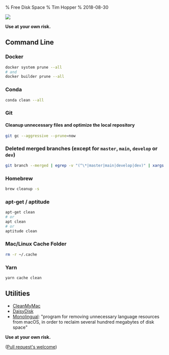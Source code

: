 % Free Disk Space
% Tim Hopper
% 2018-08-30

![](prune.jpg)

__Use at your own risk.__

## Command Line

### Docker

```bash
docker system prune --all
# and
docker builder prune --all
```

### Conda

```bash
conda clean --all
```

### Git

#### Cleanup unnecessary files and optimize the local repository

```bash
git gc --aggressive --prune=now
```

### Deleted merged branches (except for `master`, `main`, `develop` or `dev`)

```bash
git branch --merged | egrep -v "(^\*|master|main|develop|dev)" | xargs git branch -d
```

### Homebrew

```bash
brew cleanup -s
```

### apt-get / aptitude

```bash
apt-get clean
# or
apt clean
# or
aptitude clean
```

### Mac/Linux Cache Folder

```bash
rm -r ~/.cache
```

### Yarn

```bash
yarn cache clean
```

## Utilities

* [CleanMyMac](https://macpaw.com/cleanmymac)
* [DaisyDisk](https://daisydiskapp.com)
* [Monolingual](https://ingmarstein.github.io/Monolingual/): "program for removing unnecessary language resources from macOS, in order to reclaim several hundred megabytes of disk space"

__Use at your own risk.__

([Pull request's welcome](https://github.com/tdhopper/freespace.tdhopper.com))
